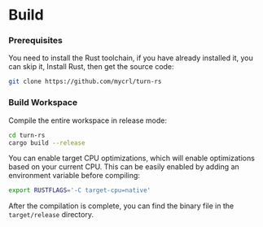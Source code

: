 # Build

### Prerequisites

You need to install the Rust toolchain, if you have already installed it, you can skip it, Install Rust, then get the source code:

```bash
git clone https://github.com/mycrl/turn-rs
```

### Build Workspace

Compile the entire workspace in release mode:

```bash
cd turn-rs
cargo build --release
```

You can enable target CPU optimizations, which will enable optimizations based on your current CPU. This can be easily enabled by adding an environment variable before compiling:

```bash
export RUSTFLAGS='-C target-cpu=native'
```

After the compilation is complete, you can find the binary file in the `target/release` directory.
